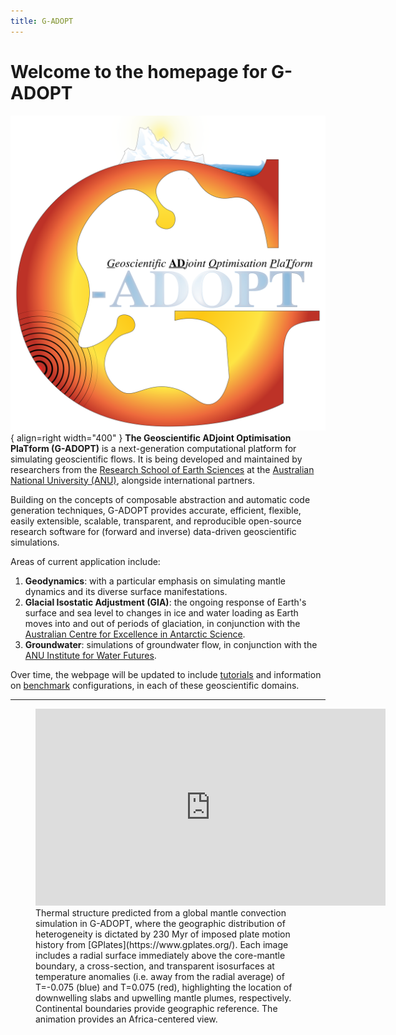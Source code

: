 ```yaml
---
title: G-ADOPT
---
```


# Welcome to the homepage for G-ADOPT

![Logo](images/gadopt_logo.svg){ align=right width="400" }
**The Geoscientific ADjoint Optimisation PlaTform (G-ADOPT)** is a next-generation computational platform for simulating geoscientific flows. It is being developed and maintained by researchers from the [Research School of Earth Sciences](https://earthsciences.anu.edu.au/) at the [Australian National University (ANU)](https://www.anu.edu.au/), alongside international partners.

Building on the concepts of composable abstraction and automatic code generation techniques, G-ADOPT provides accurate, efficient, flexible, easily extensible, scalable, transparent, and reproducible open-source research software for (forward and inverse) data-driven geoscientific simulations.

Areas of current application include:
1. **Geodynamics**: with a particular emphasis on simulating mantle dynamics and its diverse surface manifestations.
2. **Glacial Isostatic Adjustment (GIA)**: the ongoing response of Earth's surface and sea level to changes in ice and water loading as Earth moves into and out of periods of glaciation, in conjunction with the [Australian Centre for Excellence in Antarctic Science](https://antarctic.org.au/).
3. **Groundwater**: simulations of groundwater flow, in conjunction with the [ANU Institute for Water Futures](https://waterfutures.anu.edu.au/).

Over time, the webpage will be updated to include [tutorials](tutorials.md) and information on [benchmark](benchmarks.md) configurations, in each of these geoscientific domains.

---

<figure markdown>
<iframe width="560" height="315" src="https://www.youtube.com/embed/i7MVDvISByk?si=GBXUxCCr6v5Feyd6" title="YouTube video player" frameborder="0" allow="accelerometer; autoplay; clipboard-write; encrypted-media; gyroscope; picture-in-picture; web-share" allowfullscreen></iframe>
<figcaption markdown>
Thermal structure predicted from a global mantle convection simulation in G-ADOPT, where the geographic distribution of heterogeneity is dictated by 230 Myr of imposed plate motion history from [GPlates](https://www.gplates.org/). Each image includes a radial surface immediately above the core-mantle boundary, a cross-section, and transparent isosurfaces at temperature anomalies (i.e. away from the radial average) of T=-0.075 (blue) and T=0.075 (red), highlighting the location of downwelling slabs and upwelling mantle plumes, respectively. Continental boundaries provide geographic reference. The animation provides an Africa-centered view.
</figcaption>
</figure>
